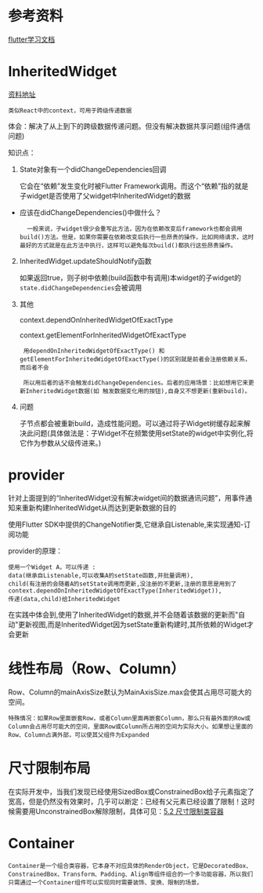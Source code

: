 # 参考资料
[flutter学习文档](https://book.flutterchina.club/)

# InheritedWidget
[资料地址](https://book.flutterchina.club/chapter7/inherited_widget.html)

    类似React中的context，可用于跨级传递数据

体会：解决了从上到下的跨级数据传递问题。但没有解决数据共享问题(组件通信问题)

知识点：
1. State对象有一个didChangeDependencies回调

    它会在“依赖”发生变化时被Flutter Framework调用。而这个“依赖”指的就是子widget是否使用了父widget中InheritedWidget的数据

- 应该在didChangeDependencies()中做什么？

        一般来说，子widget很少会重写此方法，因为在依赖改变后framework也都会调用build()方法。但是，如果你需要在依赖改变后执行一些昂贵的操作，比如网络请求，这时最好的方式就是在此方法中执行，这样可以避免每次build()都执行这些昂贵操作。

2. InheritedWidget.updateShouldNotify函数

    如果返回true，则子树中依赖(build函数中有调用)本widget的子widget的`state.didChangeDependencies`会被调用

3. 其他

    context.dependOnInheritedWidgetOfExactType

    context.getElementForInheritedWidgetOfExactType

        用dependOnInheritedWidgetOfExactType() 和 getElementForInheritedWidgetOfExactType()的区别就是前者会注册依赖关系，而后者不会

        所以用后者的话不会触发didChangeDependencies。后者的应用场景：比如想用它来更新InheritedWidget数据(如 触发数据变化用的按钮),自身又不想更新(重新build)。

4. 问题

    子节点都会被重新build，造成性能问题。可以通过将子Widget树缓存起来解决此问题(具体做法是：子Widget不在频繁使用setState的widget中实例化,将它作为参数从父级传进来。)

# provider
针对上面提到的“InheritedWidget没有解决widget间的数据通讯问题”，用事件通知来重新构建InheritedWidget从而达到更新数据的目的

使用Flutter SDK中提供的ChangeNotifier类,它继承自Listenable,来实现通知-订阅功能

provider的原理：

    使用一个Widget A，可以传递 :
    data(继承自Listenable,可以收集A的setState函数,并批量调用),
    child(有注册的会随着A的setState调用而更新,没注册的不更新,注册的意思是用到了context.dependOnInheritedWidgetOfExactType(InheritedWidget)),
    传递(data,child)给InheritedWidget

在实践中体会到,使用了InheritedWidget的数据,并不会随着该数据的更新而"自动"更新视图,而是InheritedWidget因为setState重新构建时,其所依赖的Widget才会更新

# 线性布局（Row、Column）

Row、Column的mainAxisSize默认为MainAxisSize.max会使其占用尽可能大的空间。

    特殊情况：如果Row里面嵌套Row，或者Column里面再嵌套Column，那么只有最外面的Row或Column会占用尽可能大的空间，里面Row或Column所占用的空间为实际大小。如果想让里面的Row、Column占满外部，可以使其父组件为Expanded

# 尺寸限制布局
在实际开发中，当我们发现已经使用SizedBox或ConstrainedBox给子元素指定了宽高，但是仍然没有效果时，几乎可以断定：已经有父元素已经设置了限制！这时候需要用UnconstrainedBox解除限制，具体可见：[5.2 尺寸限制类容器](https://book.flutterchina.club/chapter5/constrainedbox_and_sizebox.html)

# Container
    Container是一个组合类容器，它本身不对应具体的RenderObject，它是DecoratedBox、ConstrainedBox、Transform、Padding、Align等组件组合的一个多功能容器，所以我们只需通过一个Container组件可以实现同时需要装饰、变换、限制的场景。
